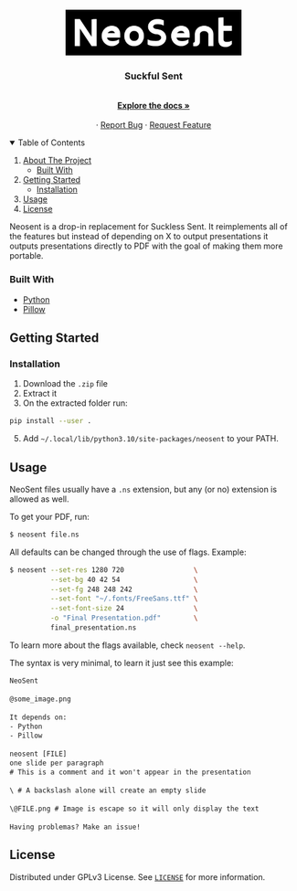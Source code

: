 <!-- PROJECT LOGO -->
<br />
<p align="center">
  <a href="https://github.com/RaphGL/NeoSent">
    <img src="logo.png" alt="Logo" height="80">
  </a>

  <h3 align="center">Suckful Sent</h3>
  <p align="center">
    <br />
    <a href="https://github.com/RaphGL/NeoSent"><strong>Explore the docs »</strong></a>
    <br />
    <br />
    ·
    <a href="https://github.com/RaphGL/NeoSent/issues">Report Bug</a>
    ·
    <a href="https://github.com/RaphGL/NeoSent/issues">Request Feature</a>
  </p>
</p>

<!-- TABLE OF CONTENTS -->
<details open="open">
  <summary>Table of Contents</summary>
  <ol>
    <li>
      <a href="#about-the-project">About The Project</a>
      <ul>
        <li><a href="#built-with">Built With</a></li>
      </ul>
    </li>
    <li>
      <a href="#getting-started">Getting Started</a>
      <ul>
        <li><a href="#installation">Installation</a></li>
      </ul>
    </li>
    <li><a href="#usage">Usage</a></li>
    <li><a href="#license">License</a></li>
  </ol>
</details>

<!-- ABOUT THE PROJECT -->

Neosent is a drop-in replacement for Suckless Sent. It reimplements all of the features but instead of depending on X to output presentations it outputs presentations directly to PDF with the goal of making them more portable.

### Built With

- [Python](https://www.python.org/)
- [Pillow](https://pillow.readthedocs.io/en/stable/)

<!-- GETTING STARTED -->

## Getting Started

### Installation

1. Download the `.zip` file
2. Extract it
3. On the extracted folder run:

```sh
pip install --user .
```

5. Add `~/.local/lib/python3.10/site-packages/neosent` to your PATH.

<!-- USAGE EXAMPLES -->

## Usage

NeoSent files usually have a `.ns` extension, but any (or no) extension is allowed as well.

To get your PDF, run:

```sh
$ neosent file.ns
```

All defaults can be changed through the use of flags.
Example:

```sh
$ neosent --set-res 1280 720                 \
          --set-bg 40 42 54                  \
          --set-fg 248 248 242               \
          --set-font "~/.fonts/FreeSans.ttf" \
          --set-font-size 24                 \
          -o "Final Presentation.pdf"        \
          final_presentation.ns
```

To learn more about the flags available, check `neosent --help`.

The syntax is very minimal, to learn it just see this example:

```
NeoSent

@some_image.png

It depends on:
- Python
- Pillow

neosent [FILE]
one slide per paragraph
# This is a comment and it won't appear in the presentation

\ # A backslash alone will create an empty slide

\@FILE.png # Image is escape so it will only display the text

Having problemas? Make an issue!
```

<!-- LICENSE -->

## License

Distributed under GPLv3 License. See [`LICENSE`](https://github.com/RaphGL/NeoSent/blob/main/LICENSE) for more information.

<!-- MARKDOWN LINKS & IMAGES -->
<!-- https://www.markdownguide.org/basic-syntax/#reference-style-links -->

[contributors-shield]: https://img.shields.io/github/contributors/othneildrew/Best-README-Template.svg?style=for-the-badge
[contributors-url]: https://github.com/othneildrew/Best-README-Template/graphs/contributors
[forks-shield]: https://img.shields.io/github/forks/othneildrew/Best-README-Template.svg?style=for-the-badge
[forks-url]: https://github.com/othneildrew/Best-README-Template/network/members
[stars-shield]: https://img.shields.io/github/stars/othneildrew/Best-README-Template.svg?style=for-the-badge
[stars-url]: https://github.com/othneildrew/Best-README-Template/stargazers
[issues-shield]: https://img.shields.io/github/issues/othneildrew/Best-README-Template.svg?style=for-the-badge
[issues-url]: https://github.com/othneildrew/Best-README-Template/issues
[license-shield]: https://img.shields.io/github/license/othneildrew/Best-README-Template.svg?style=for-the-badge
[license-url]: https://github.com/othneildrew/Best-README-Template/blob/master/LICENSE.txt
[linkedin-shield]: https://img.shields.io/badge/-LinkedIn-black.svg?style=for-the-badge&logo=linkedin&colorB=555
[linkedin-url]: https://linkedin.com/in/othneildrew
[product-screenshot]: images/screenshot.png

